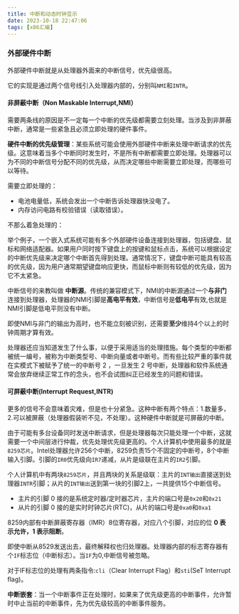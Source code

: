 ```yaml
---
title: 中断和动态时钟显示
date: 2023-10-18 22:47:06
tags: [x86汇编]
---
```


### 外部硬件中断

外部硬件中断就是从处理器外面来的中断信号，优先级很高。

它的实现是通过两个信号线引入处理器内部的，分别叫`NMI`和`INTR`。

#### 非屏蔽中断（Non Maskable Interrupt,NMI）

需要两条线的原因是不一定每一个中断的优先级都需要立刻处理。当涉及到非屏蔽中断，通常是一些紧急且必须立即处理的硬件事件。

**硬件中断的优先级管理**：某些系统可能会使用外部硬件中断来处理中断请求的优先级。这意味着当多个中断同时发生时，不是所有中断都需要立即处理。处理器可以为不同的中断信号分配不同的优先级，从而决定哪些中断需要立即处理，而哪些可以等待。


需要立即处理的：

- 电池电量低，系统会发出一个中断告诉处理器快没电了。
- 内存访问电路有校验错误（读取错误）。

不那么着急处理的：

举个例子，一个嵌入式系统可能有多个外部硬件设备连接到处理器，包括键盘、鼠标和网络适配器。如果用户同时按下键盘上的按键和鼠标点击，系统可以根据设定的中断优先级来决定哪个中断首先得到处理。通常情况下，键盘中断可能具有较高的优先级，因为用户通常期望键盘响应更快，而鼠标中断则有较低的优先级，因为它不太紧急。

中断信号的来教叫做 **中断源**。传统的兼容模式下，NMI的中断源通过一个**与非门**连接到处理器，处理器的NMI引脚是**高电平有效**，中断信号是**低电平**有效,也就是NMI引脚是低电平则没有中断。

即使NMI与非门的输出为高时，也不能立刻被识别，还需要**至少**维持4个以上的时钟周期才算有效。

处理器还应当知道发生了什么事，以便于采用适当的处理措施。每个类型的中断都被统一编号，被称为中断类型号、中断向量或者中断号。而有些比较严重的事件就在实模式下被赋予了统一的中断号 2 ，一旦发生 2 号中断，处理器和软件系统通常会放弃继续正常工作的念头，也不会试图纠正已经发生的问题和错误。

#### 可屏蔽中断(Interrupt Request,INTR)

更多的信号不会意味着灾难，但是也十分紧急。这种中断有两个特点：1.数量多，2.可以被屏蔽（处理器假装听不见，不处理）。这种硬件中断就是可屏蔽的中断。

由于可能有多台设备同时发送中断请求，但是处理器每次只能处理一个中断，这就需要一个中间层进行仲裁，优先处理优先级更高的。个人计算机中使用最多的就是`8259芯片`。Intel处理器允许256个中断，8259负责15个不固定的中断号，8个中断输入引脚。引脚的`IR0`优先级向`IR7`递减，从片是级联在主片的`IR2`引脚。

个人计算机中有两块`8259芯片`，并且两块的关系是级联：主片的`INT输出`直接送到处理器`INTR`引脚；从片的`INT输出`送到第一块的引脚2上，一共提供15个中断信号。

- 主片的引脚 0 接的是系统定时器/定时器芯片，主片的端口号是`0x20`和`0x21`
- 从片的引脚 0 接的是实时时钟芯片(RTC)，从片的端口号是`0xa0`和`0xa1`

8259内部有中断屏蔽寄存器（IMR）8位寄存器，对应八个引脚，对应的位 **0 表示允许，1 表示阻断**。

即使中断从8529发送出去，最终解释权也归处理器。处理器内部的标志寄存器有个`IF`标志位（中断标志）。当`IF`为0,中断信号被忽略。

对于IF标志位的处理有两条指令:`cli`（Clear Interrupt Flag）和`sti`(SeT Interrupt flag)。


**中断嵌套**：当一个中断事件正在处理时，如果来了优先级更高的中断事件，允许暂时中止当前的中断事件，先为优先级较高的中断事件服务。